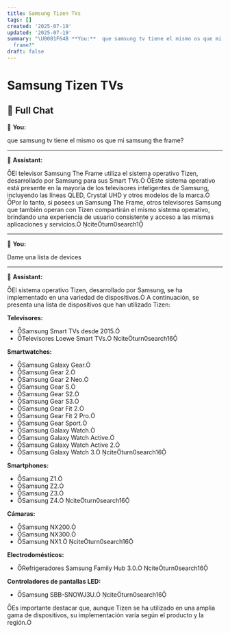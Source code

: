 ```yaml
---
title: Samsung Tizen TVs
tags: []
created: '2025-07-19'
updated: '2025-07-19'
summary: "\U0001F64B **You:**  que samsung tv tiene el mismo os que mi samsung the
  frame?"
draft: false
---
```


# Samsung Tizen TVs

## 🧠 Full Chat

🙋 **You:**

que samsung tv tiene el mismo os que mi samsung the frame?

---

🤖 **Assistant:**

El televisor Samsung The Frame utiliza el sistema operativo Tizen, desarrollado por Samsung para sus Smart TVs. Este sistema operativo está presente en la mayoría de los televisores inteligentes de Samsung, incluyendo las líneas QLED, Crystal UHD y otros modelos de la marca. Por lo tanto, si posees un Samsung The Frame, otros televisores Samsung que también operan con Tizen compartirán el mismo sistema operativo, brindando una experiencia de usuario consistente y acceso a las mismas aplicaciones y servicios. citeturn0search1

---

🙋 **You:**

Dame una lista de devices

---

🤖 **Assistant:**

El sistema operativo Tizen, desarrollado por Samsung, se ha implementado en una variedad de dispositivos. A continuación, se presenta una lista de dispositivos que han utilizado Tizen:

**Televisores:**
- Samsung Smart TVs desde 2015.
- Televisores Loewe Smart TVs. citeturn0search16

**Smartwatches:**
- Samsung Galaxy Gear.
- Samsung Gear 2.
- Samsung Gear 2 Neo.
- Samsung Gear S.
- Samsung Gear S2.
- Samsung Gear S3.
- Samsung Gear Fit 2.
- Samsung Gear Fit 2 Pro.
- Samsung Gear Sport.
- Samsung Galaxy Watch.
- Samsung Galaxy Watch Active.
- Samsung Galaxy Watch Active 2.
- Samsung Galaxy Watch 3. citeturn0search16

**Smartphones:**
- Samsung Z1.
- Samsung Z2.
- Samsung Z3.
- Samsung Z4. citeturn0search16

**Cámaras:**
- Samsung NX200.
- Samsung NX300.
- Samsung NX1. citeturn0search16

**Electrodomésticos:**
- Refrigeradores Samsung Family Hub 3.0. citeturn0search16

**Controladores de pantallas LED:**
- Samsung SBB-SNOWJ3U. citeturn0search16

Es importante destacar que, aunque Tizen se ha utilizado en una amplia gama de dispositivos, su implementación varía según el producto y la región.